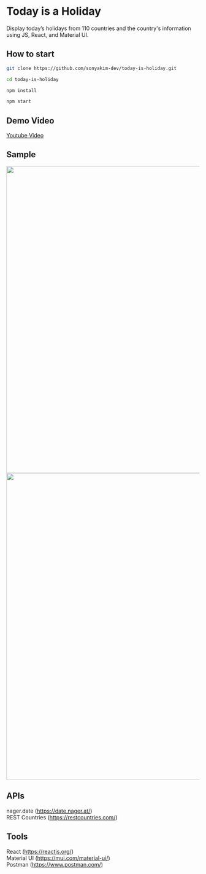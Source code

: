 # Today is a Holiday
Display today’s holidays from 110 countries and the country's information using JS, React, and Material UI.

## How to start
```bash
git clone https://github.com/sonyakim-dev/today-is-holiday.git
```
```bash
cd today-is-holiday
```
```bash
npm install
```
```bash
npm start
```

## Demo Video
[Youtube Video](https://youtu.be/anBBAL0EMdE)

## Sample
<img src="https://images.squarespace-cdn.com/content/v1/617b6cd0307104208b1262eb/1d9d60fa-a2d5-4159-abd8-7db652bc85eb/todayisholiday-homepage.png?format=2500w" width=800/>
<img src="https://images.squarespace-cdn.com/content/v1/617b6cd0307104208b1262eb/2b5eabce-1461-4150-9ebd-8e0c45067225/Screen+Shot+2022-07-08+at+9.09.10+AM.png?format=2500w" width=800/>

## APIs
nager.date (https://date.nager.at/)<br/>
REST Countries (https://restcountries.com/)

## Tools
React (https://reactjs.org/)<br/>
Material UI (https://mui.com/material-ui/)<br/>
Postman (https://www.postman.com/)
